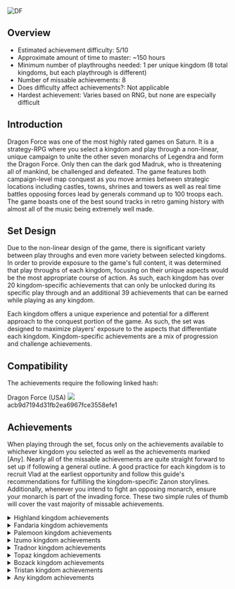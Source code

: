 ![DF](https://user-images.githubusercontent.com/106546659/188931772-1272f132-5cb5-4756-8d28-80dd6ab080e2.png)
## **Overview**

- Estimated achievement difficulty: 5/10 
- Approximate amount of time to master: ~150 hours
- Minimum number of playthroughs needed: 1 per unique kingdom (8 total kingdoms, but each playthrough is different)
- Number of missable achievements: 8
- Does difficulty affect achievements?: Not applicable
- Hardest achievement: Varies based on RNG, but none are especially difficult


## **Introduction**

Dragon Force was one of the most highly rated games on Saturn. It is a strategy-RPG where you select a kingdom and play through a non-linear, unique campaign to unite the other seven monarchs of Legendra and form the Dragon Force. Only then can the dark god Madruk, who is threatening all of mankind, be challenged and defeated. The game features both campaign-level map conquest as you move armies between strategic locations including castles, towns, shrines and towers as well as real time battles opposing forces lead by generals command up to 100 troops each. The game boasts one of the best sound tracks in retro gaming history with almost all of the music being extremely well made.


## **Set Design**

Due to the non-linear design of the game, there is significant variety between play throughs and even more variety between selected kingdoms. In order to provide exposure to the game's full content, it was determined that play throughs of each kingdom, focusing on their unique aspects would be the most appropriate course of action. As such, each kingdom has over 20 kingdom-specific achievements that can only be unlocked during its specific play through and an additional 39 achievements that can be earned while playing as any kingdom.

Each kingdom offers a unique experience and potential for a different approach to the conquest portion of the game. As such, the set was designed to maximize players' exposure to the aspects that differentiate each kingdom. Kingdom-specific achievements are a mix of progression and challenge achievements.


## **Compatibility**

The achievements require the following linked hash:

Dragon Force (USA) ![](https://retroachievements.org/Images/labels/redump.png)<br>
acb9d7194d31fb2ea6967fce3558efe1


## **Achievements**

When playing through the set, focus only on the achievements available to whichever kingdom you selected as well as the achievements marked [Any]. Nearly all of the missable achievements are quite straight forward to set up if following a general outline. A good practice for each kingdom is to recruit Vlad at the earliest opportunity and follow this guide's recommendations for fulfilling the kingdom-specific Zanon storylines. Additionally, whenever you intend to fight an opposing monarch, ensure your monarch is part of the invading force. These two simple rules of thumb will cover the vast majority of missable achievements.

<details>
<summary>Highland kingdom achievements</summary>

## **Missable Highland kingdom achievements**<br>
[Highland] A Knife in Borgon's Back [m]<br>
[Highland] An Old Friend [m]<br>
[Highland] Clash of the Swords [m]<br>
[Highland] Damsel in Distress [m]<br>
[Highland] Thanks for Nothing [m]<br>

***

![image](https://s3-eu-west-1.amazonaws.com/i.retroachievements.org/Badge/270426.png) **[Highland] Lord of Highland** (2 points)

_Have Wein reach level 5 and receive the title of Lord_

As Wein gains experience from battle victories, he will eventually reach this level.

***

![image](https://s3-eu-west-1.amazonaws.com/i.retroachievements.org/Badge/270423.png) **[Highland] High Lord of Highland** (5 points)

_Have Wein reach level 10 and receive the title of High Lord_

As Wein gains experience from battle victories, he will eventually reach this level.

***

![image](https://s3-eu-west-1.amazonaws.com/i.retroachievements.org/Badge/270425.png) **[Highland] Lead By Example** (3 points)

_Win a duel with Wein_

During battle, after all troops are killed the surviving generals will be given an option to duel each other. With Wein as your general, win a duel.

***

![image](https://s3-eu-west-1.amazonaws.com/i.retroachievements.org/Badge/270415.png) **[Highland] Aggressive Fencing** (5 points)

_Win a battle with Wein's Sword Rush skill_

Finish a battle by depleting an enemy general's health to zero using Wein's Sword Rush skill to deliver the killing blow.

***

![image](https://s3-eu-west-1.amazonaws.com/i.retroachievements.org/Badge/270427.png) **[Highland] Mistaken Identity** (2 points)

_Resolve the misunderstanding and recruit the rebel thief Hilga_

Hilga starts on the town just northwest of Highland castle. Deploy a force to defeat her in battle and capture her. If she retreats while her health is not low enough, she will not be captured and instead run. If this happens, reengage her and try again. After she is captured, she will automatically join your force at the next domestic session.

***

![image](https://s3-eu-west-1.amazonaws.com/i.retroachievements.org/Badge/272548.png) **[Highland] Purse Snatcher** (2 points)

_Subdue Hikkis and recruit him_

Hikkis start off in Galfiel castle which is immediately west of Highland castle. Defeat and capture him in battle and during a domestic session, grant him audience as a captive and he will join your force.

***

![image](https://s3-eu-west-1.amazonaws.com/i.retroachievements.org/Badge/270431.png) **[Highland] The Flash Knights** (5 points)

_Enlist the service of the Flash Knights, Ogredd and Lone_

The Flash Knights are guarding the outskirts of Travan castle. Defeat Ogredd and Lone in battle to capture them and they will join during the next domestic session. Note, in order to get the missable achievement [Highland] A Knife in Borgon's Back[m], redirect the army that defeated Ogredd and Lone during their victory animation (pause if needed) back to one of your castles. If you fail to do this, retreat from the fight against Borgon's forces before entering into battle with any of them. You will need to wait for the next domestic session for Ogredd and Lone to join for that missable achievement.

***

![image](https://s3-eu-west-1.amazonaws.com/i.retroachievements.org/Badge/270413.png) **[Highland] A Knife in Borgon's Back [m]** (10 points)

_Defeat Borgon and his two henchmen, Diablo and Faliel, in a single encounter with Ogredd and Lone in your party. Ogredd and Lone must each win at least one battle, lose none and Ogredd must be the one to kill Borgon on the battlefield_

After you have recruited Ogredd and Lone, deploy them and anyone else you wish, to attack Travan castle. During the battle Borgon, Diablo and Faliel must all be part of the enemy force and will be only unless you previously fought and killed some of them. I recommend using Lone to defeat the weakest enemy general and only use Ogredd to fight Borgon himself.  Utilize other generals such as Wein and Rudger to defeat any other enemy generals.  Borgon has low health and will not retreat, so Ogredd should not have a problem defeating him.

***

![image](https://s3-eu-west-1.amazonaws.com/i.retroachievements.org/Badge/270416.png) **[Highland] An Old Friend [m]** (5 points)

_Win the support of the Palemoon kingdom without fighting Teiris_

The easiest way to get this achievement is to have Wein engage any Palemoon general in battle. Instead of fighting, the Palemoon empire will join forces with Highland. Another method is waiting for the next domestic session after encountering at least one Palemoon general with any of your generals, but do not fight Teiris herself. At the next domestic session, Palemoon will join Highland. The only way to miss this achievement is to fully capture Teiris during the same week in which you initially encounter any Palemoon general. It is very unlikely you would do this without deliberately attempting it as it would be quite challenging and heavily luck dependent.

***

![image](https://s3-eu-west-1.amazonaws.com/i.retroachievements.org/Badge/270421.png) **[Highland] Gaining Momentum** (10 points)

_Annex three kingdoms as Highland and gain the support of their monarchs_

Required progression - Once three opposing monarchs have joined your force either voluntarily as likely with Palemoon or after capturing them and waiting until they join at the next domestic session, this achievement will unlock.

***

![image](https://s3-eu-west-1.amazonaws.com/i.retroachievements.org/Badge/270428.png) **[Highland] Mystery at the Shadow Tower** (5 points)

_Visit the Shadow Tower and receive news of Scythe and Gaul's disappearance_

Required progression - After a progress related domestic event where your advisor discusses the Shadow Tower, visit it with Wein. It is located north of the large lake which is northwest of Topaz castle. During the Shadow Tower event, you will meet Ramda and upon exiting the tower learn of Scythe and Gaul's disappearance automatically.

***

![image](https://s3-eu-west-1.amazonaws.com/i.retroachievements.org/Badge/270418.png) **[Highland] Clash of the Swords [m]** (10 points)

_Resist Goldark's ambush and defeat him_

When you are nearly finished gathering the other monarchs, with the exception of Goldark, he will disappear at some point and then subsequent reappear and immediately enter battle with Wein. This achievement requires Wein to defeat Goldark during that ambush and not retreat from the battle. In order to ensure you are fully prepared always keep Wein's troop count maxed as the timing of Goldark's ambush cannot be precisely predicted after he disappears.

***

![image](https://s3-eu-west-1.amazonaws.com/i.retroachievements.org/Badge/271066.png) **[Highland] Damsel in Distress [m]** (10 points)

_Rescue Teiris from Ryskim with Zanon's help_

To get this event, you must have recruited Vlad and defeated Ryskim with him after Ryskim's first appearance. Additionally, you must have encountered Zanon and gotten at least one domestic event discussing him - that will happen immediately after Wein's first encounter with Zanon (retreating is fine). Do not fully complete Zanon's storyline before getting this achievement as he will disappear and Ryskim will not reappear and kidnap Teiris. When Ryskim does kidnap Teiris, simply engage and defeat him.

***

![image](https://s3-eu-west-1.amazonaws.com/i.retroachievements.org/Badge/270433.png) **[Highland] To Seal the Dark Sword** (10 points)

_Witness Zanon kill himself to seal the dark sword Eclisis_

This event is the finale of Zanon's storyline in the Highland campaign. It will trigger after several iterations of field encounters with Zanon and domestic events. The Zanon storyline requires an engagement with Wein to begin and then will subsequently alternate between domestic events and additional encounters. Some other progression events are required to progress the Zanon storyline, so be patient as it unfolds. It can be accomplished as late in the game as collecting the sacred weapons from the shrines.

***

![image](https://s3-eu-west-1.amazonaws.com/i.retroachievements.org/Badge/270422.png) **[Highland] High Command** (25 points)

_Unite all members of the Dragon Force under Wein's command_

Required progression - This will trigger once Goldark joins the Dragon Force during the sacred weapon collecting timeframe of the campaign.

***

![image](https://s3-eu-west-1.amazonaws.com/i.retroachievements.org/Badge/271143.png) **[Highland] Sword of Swords** (5 points)

_Equip Wein with the legendary Star Dragon Sword_

Required progression - After Katmando has begun to move and Wein and Goldark recover the Stargem sword from the Northern Shrine, Ramda will attack Katmando. Following the battle Ramda will transform the Stargem sword into the Star Dragon Sword. If Wein is already equipped with the Stargem sword, the achievement will unlock at that point. If not, equip him with it during the next domestic session.

***

![image](https://s3-eu-west-1.amazonaws.com/i.retroachievements.org/Badge/271144.png) **[Highland] Broken Machine** (10 points)

_Destroy Katmando after receiving the Dragon Power from Miral and equipping the Star Dragon Sword_

Required progression - Wein will receive the Dragon Power from Miral after visiting the Northern Shrine with Goldark. Wein must have the Star Dragon Sword equipped in order to damage Katmando.

***

![image](https://s3-eu-west-1.amazonaws.com/i.retroachievements.org/Badge/270432.png) **[Highland] The Kindness of the Heavens** (25 points)

_Defeat Madruk in his final form with Wein and return peace to Legendra_

Required progression - Use soldier, monk, samurai or dragon troops against Madruk for best results. This achievement will unlock upon completion of the game as Highland.

***

![image](https://s3-eu-west-1.amazonaws.com/i.retroachievements.org/Badge/270430.png) **[Highland] Thanks For Nothing [m]** (1 point)

_Present an award to Rudger, Galam, Nina or Link without them having won a battle_

Simply award one of the aforementioned generals that has not yet won a battle during a domestic session. This is only missable if all of them have won a battle before having been presented an award.

***

![image](https://s3-eu-west-1.amazonaws.com/i.retroachievements.org/Badge/270424.png) **[Highland] Highland's Round Table** (10 points)

_Deploy an army consisting of Wein, Rudger, Galam, Nina and Link and engage another army. Each of them must win at least one battle and lose none_

The most difficult part of this achievement is finding an enemy force with at least five generals. Typically large groups of generals can be found guarding castles or conducting offensive attacks in the region between Fandaria, Topaz, Izumo and Tradnor. When you are ready for this achievement, deploy the required army with max troops around this area and look for either a deployed army or castle with at five or more generals. Ensure each of your generals wins at least once and does not retreat or get defeated in any battles during the engagement.

***

![image](https://s3-eu-west-1.amazonaws.com/i.retroachievements.org/Badge/270429.png) **[Highland] Strong Supporting Cast** (10 points)

_Win 20 battles between Rudger, Galam, Nina and Link_

When the total number of battle wins accumulated between the four aforementioned generals, this achievement will unlock.

***

![image](https://s3-eu-west-1.amazonaws.com/i.retroachievements.org/Badge/270414.png) **[Highland] A Man's Job** (10 points)

_With an army of only Wein, Teiris and Junon, engage and enemy force of at least two generals. Win the battles only using Wein_

Once Palemoon and Tristan have been annexed, deploy an army of only Wein, Teiris and Junon and fight an enemy force of two or more generals. Wein must single handedly win all battles.

***

![image](https://s3-eu-west-1.amazonaws.com/i.retroachievements.org/Badge/270420.png) **[Highland] Field Marshal** (5 points)

_Have Wein command 100 troops at once_

Present Wein enough awards to be able to command 100 troops at once and then recruit 100 troops with him.

***
</details>
<details>
<summary>Fandaria kingdom achievements</summary>

## **Missable Fandaria kingdom achievements**<br>
[Fandaria] Mysterious Stranger [m]<br>
[Fandaria] Shock And Awe [m]<br>
[Fandaria] The Dark Priest [m]<br>
[Fandaria] Wicked Witch [m]<br>
[Fandaria] Madruks's Wrath [m]<br>
[Fandaria] The Spooky Boys [m]<br>

***

![image](https://s3-eu-west-1.amazonaws.com/i.retroachievements.org/Badge/272155.png) **[Fandaria] High Lord of Fandaria** (5 points)

_Have Goldark reach level 10 and receive the title of High Lord_

As Goldark gains experience from battle victories, he will eventually reach this level.

***

![image](https://s3-eu-west-1.amazonaws.com/i.retroachievements.org/Badge/272150.png) **[Fandaria] Defeat by Two Swords** (3 points)

_Win a duel with Goldark_

During battle, after all troops are killed the surviving generals will be given an option to duel each other. With Goldark as your general, win a duel.

***

![image](https://s3-eu-west-1.amazonaws.com/i.retroachievements.org/Badge/272151.png) **[Fandaria] Direct Assault** (5 points)

_Win a battle with Goldark's Cross Rush skill_

Finish a battle by depleting an enemy general's health to zero using Goldark's Cross Rush skill to deliver the killing blow.

***

![image](https://s3-eu-west-1.amazonaws.com/i.retroachievements.org/Badge/272147.png) **[Fandaria] All In the Family** (5 points)

_Subdue and recruit Goldark's nephew, Talon_

Talon resides in Stoic castle, immediately southeast of Fandaria castle. Defeat Talon and his generals and he will join during the following domestic session.

***

![image](https://s3-eu-west-1.amazonaws.com/i.retroachievements.org/Badge/272158.png) **[Fandaria] Monster Party** (2 points)

_Be joined by Ryskim, Zado, Santana and Kyoem_

Required progression - Shortly into the campaign at a domestic session, these generals will automatically join.

***

![image](https://s3-eu-west-1.amazonaws.com/i.retroachievements.org/Badge/272154.png) **[Fandaria] Filling the Dungeon** (10 points)

_Capture three opposing monarchs_

Required progression - Defeat and capture three of the other monarchs.

***

![image](https://s3-eu-west-1.amazonaws.com/i.retroachievements.org/Badge/272159.png) **[Fandaria] Mysterious Stranger [m]** (5 points)

_Visit the Shadow Tower with Goldark and meet Ramda_

Visit the Shadow Tower early in Goldark's campaign with just him. As you progress, eventually Ramda will join you automatically and you will not be able to trigger this event by visiting the Shadow Tower after he joins you. It tends to occur sometime after five monarchs have been captured.

***

![image](https://s3-eu-west-1.amazonaws.com/i.retroachievements.org/Badge/272152.png) **[Fandaria] Eclisis Interned** (5 points)

_Capture Zanon and prevent Eclisis from consuming his soul_

Defeat Zanon and his generals at Lightan castle and instead of escaping as they do in all other campaigns, in the Fandaria campaign he will be taken prisoner.

***

![image](https://s3-eu-west-1.amazonaws.com/i.retroachievements.org/Badge/272148.png) **[Fandaria] Blinding Lights** (25 points)

_Unite all members of the Dragon Force under Goldark's command_

Required progression - this will trigger once all other monarchs have been subdued and the event plays where they all join Fandaria.

***

![image](https://s3-eu-west-1.amazonaws.com/i.retroachievements.org/Badge/272149.png) **[Fandaria] Brotherly Love** (5 points)

_Subdue Gyzzdark and comfort him in his last moment_

Required progression - this will trigger after Goldark and Wein retrieve the Stargem Sword from the Northern Shrine.

***

![image](https://s3-eu-west-1.amazonaws.com/i.retroachievements.org/Badge/272160.png) **[Fandaria] Only One?** (5 points)

_Equip Goldark with the legendary Star Dragon Sword_

Required progression - After Goldark and Wein recover the Stargem sword from the Northern Shrine and Katmando has begun to move, Ramda will attack Katmando. Following the battle Ramda will transform the Stargem sword into the Star Dragon Sword. If Goldark is already equipped with the Stargem sword, the achievement will unlock at that point. If not, equip him with it during the next domestic session.

***

![image](https://s3-eu-west-1.amazonaws.com/i.retroachievements.org/Badge/272156.png) **[Fandaria] Invalid Parameters** (10 points)

_Destroy Katmando after receiving the Dragon Power from Frest and equipping the Star Dragon Sword_

Required progression - Goldark will receive the Dragon Power from Frest after visiting the Northern Shrine with Wein. Goldark must have the Star Dragon Sword equipped in order to damage Katmando.

***

![image](https://s3-eu-west-1.amazonaws.com/i.retroachievements.org/Badge/272165.png) **[Fandaria] The Strength of Light** (25 points)

_Defeat Madruk in his final form with Goldark and return peace to Legendra_

Required progression - Use soldier, monk, samurai or dragon troops against Madruk for best results. This achievement will unlock upon completion of the game as Fandaria.

***

![image](https://s3-eu-west-1.amazonaws.com/i.retroachievements.org/Badge/272161.png) **[Fandaria] Shock And Awe [m]** (10 points)

_At the end of the first week, have seized and occupy Bloodly, Ginan and Stoic castles without abandoning Fandaria castle_

This must be accomplished during the first week of the campaign and will trigger at the very end of the week. You must be in control of Bloody, Ginan, Stoic and Fandaria castles as the week ends. You must keep at least one general in Fandaria castle at all times. The achievement will lock if Fandaria castle is abandoned even temporarily.

***

![image](https://s3-eu-west-1.amazonaws.com/i.retroachievements.org/Badge/272153.png) **[Fandaria] Family Strength** (10 points)

_Win 6 battles combined between Goldark and Talon in one week. Both must win at least one time that week_

During any week of the campaign, Goldark and Talon must win a combined 6 battles and they must each win at least one that week.

***

![image](https://s3-eu-west-1.amazonaws.com/i.retroachievements.org/Badge/272167.png) **[Fandaria] Young Lion of Fandaria** (10 points)

_Win 15 battles with Kharhaz_

Simply acrue 15 battle wins with Kharhaz throughout the campaign.

***

![image](https://s3-eu-west-1.amazonaws.com/i.retroachievements.org/Badge/272162.png) **[Fandaria] Sister of the Light** (5 points)

_Kill more than 30 enemy troops with Lyria's Holy Blast skill_

The Holy Blast skill always targets the center of the battlefield regardless where the troops are located. It will be necessary to corral a large number of enemy troops in the middle of the field, so depending on the size of the competing armies, you may need to advance to a certain position and then standby to block the advancing opponent's troops before using Holy Blast.

***

![image](https://s3-eu-west-1.amazonaws.com/i.retroachievements.org/Badge/272163.png) **[Fandaria] The Dark Priest [m]** (10 points)

_Have Gaul reach level 10 and learn the Meteor Storm skill_

Gaul and Scythe will leave the Fandarian army when most of the monarchs have been captured. Prioritize using Gaul early in the campaign to ensure there are enough battle opportunities to get him to level 10.

***

![image](https://s3-eu-west-1.amazonaws.com/i.retroachievements.org/Badge/272166.png) **[Fandaria] Wicked Witch [m]** (10 points)

_Have Scythe reach level 10 and learn the Dark Vortex skill_

Gaul and Scythe will leave the Fandarian army when most of the monarchs have been captured. Prioritize using Scythe early in the campaign to ensure there are enough battle opportunities to get her to level 10.

***

![image](https://s3-eu-west-1.amazonaws.com/i.retroachievements.org/Badge/272157.png) **[Fandaria] Madruk's Wrath [m]** (5 points)

_With an army of only Gaul and Scythe, engage and defeat an enemy force of at least four generals. Both must win at least one battle and not lose any_

Gaul and Scythe will leave the Fandarian army when most of the monarchs have been captured. Utilizing an army of 50 or so mages, Gaul and Scythe should not have any issues defeating two enemy generals each during a single encounter as long as the enemies don't have more than about 30 troops. Enemy forces of four or more generals are fairly common either walking around or guarding castles in the region between Fandaria, Topaz, Izumo and Tradnor.

***

![image](https://s3-eu-west-1.amazonaws.com/i.retroachievements.org/Badge/272164.png) **[Fandaria] The Spooky Boys [m]** (10 points)

_Win three battles with each of Ryskim, Zado, Santana and Kyoem with no losses_

Simply win three battles each with the aforementioned generals without losing anyy.

***
</details>
<details>
<summary>Palemoon kingdom achievements</summary>

## **Missable Highland kingdom achievements**<br>
[Palemoon] I Know Your Secret [m]<br>
[Palemoon] Backed Into a Corner [m]<br>
[Palemoon] Love Connection [m]<br>
[Palemoon] The Power of Love [m]<br>

***

![image](https://s3-eu-west-1.amazonaws.com/i.retroachievements.org/Badge/270682.png) **[Palemoon] Lord of Palemoon?** (2 points)

_Have Teiris reach level 5 and receive the title of Lord_

As Teiris gains experience from battle victories, she will eventually reach this level.

***

![image](https://s3-eu-west-1.amazonaws.com/i.retroachievements.org/Badge/270679.png) **[Palemoon] High Lord of Palemoon?** (5 points)

_Have Teiris reach level 10 and receive the title of High Lord_

As Teiris gains experience from battle victories, she will eventually reach this level.

***

![image](https://s3-eu-west-1.amazonaws.com/i.retroachievements.org/Badge/270686.png) **[Palemoon] Punching Above Your Weight** (3 points)

_Win a duel with Teiris_

During battle, after all troops are killed the surviving generals will be given an option to duel each other. With Teiris as your general, win a duel.

***

![image](https://s3-eu-west-1.amazonaws.com/i.retroachievements.org/Badge/270676.png) **[Palemoon] Get 'Em Sparky!** (5 points)

_Win a battle with Teiris's Summon Wyvern skill_

Finish a battle by depleting an enemy general's health to zero using Teiris's Summon Wyvern skill to deliver the killing blow.

***

![image](https://s3-eu-west-1.amazonaws.com/i.retroachievements.org/Badge/270685.png) **[Palemoon] Once Rivals, Now Allies** (3 points)

_Set aside the rivalry with Laine and recruit her company_

Laine's forces reside in Claystal castle and immediately block travel from Palemoon castle. Defeat Laine and her generals and she will join you during the next domestic session.

***

![image](https://s3-eu-west-1.amazonaws.com/i.retroachievements.org/Badge/270696.png) **[Palemoon] What's the History Here?** (2 points)

_Meet Wein and assume command of Highland kingdom_

Required progression - Any time either Teiris meets a Highland general or Wein meets a Palemoon general this event will trigger.  It cannot be avoided.

***

![image](https://s3-eu-west-1.amazonaws.com/i.retroachievements.org/Badge/270680.png) **[Palemoon] I Know Your Secret [m]** (5 points)

_Peacefully assume command of the Tristan empire by revealing to Junon that Teiris knows her secret_

If Teiris meets Junon in an engagement, the Tristan kingdom will all join Palemoon. This achievement can be missed if Tristan is fully captured without Teiris engaging Junon.

***

![image](https://s3-eu-west-1.amazonaws.com/i.retroachievements.org/Badge/270677.png) **[Palemoon] Growing Influence** (10 points)

_Annex three kingdoms as Palemoon and gain the support of their monarchs_

Required progression - during your progress through the campaign this achievement will unlock once you've recruited three other monarchs regardless of how you recruit them.

***

![image](https://s3-eu-west-1.amazonaws.com/i.retroachievements.org/Badge/270687.png) **[Palemoon] Ramda's Warning** (5 points)

_Visit the Shadow Tower and receive news of Scythe and Gaul's disappearance_

Required progression - at some point during your campaign a domestic event will play where you will learn about the Shadow Tower. After this event, bring Teiris to the Shadow Tower located north of the lake to the northwest of Topaz castle.

***

![image](https://s3-eu-west-1.amazonaws.com/i.retroachievements.org/Badge/270674.png) **[Palemoon] Back Into a Corner [m]** (5 points)

_Be patient and await Reinhart's approach_

Do not engage in a battle directly with Reinhart. When he has lost all of his other castles he will join a future domestic event (not necessarily the immediate next one). If Reinhart is engaged in battle this event may not play. If Reinhart is captured this event will certainly not play.

***

![image](https://s3-eu-west-1.amazonaws.com/i.retroachievements.org/Badge/270683.png) **[Palemoon] Love Connection [m]** (5 points)

_Peacefully assume command of the Bozack kingdom by charming Gongos_

Have Teiris meet Gongos on the campaign map and he will immediately join along with the rest of Bozack kingdom. This achievement will be missed if Gongos is captured by other Palemoon forces without having met Teiris.

***

![image](https://s3-eu-west-1.amazonaws.com/i.retroachievements.org/Badge/270693.png) **[Palemoon] The Dark Sword Eclisis** (10 points)

_Witness Zanon kill himself to seal the dark sword Eclisis_

This event is the finale of Zanon's storyline in the Highland scenario. It will trigger after several iterations of field encounters with Zanon and domestic events. The Zanon storyline requires an engagement with Wein to begin and then will subsequently alternate between domestic events and additional encounters. Some other progression events are required to progress the Zanon storyline, so be patient as it unfolds. It can be accomplished as late in the game as collecting the sacred weapons from the shrines.

***

![image](https://s3-eu-west-1.amazonaws.com/i.retroachievements.org/Badge/270695.png) **[Palemoon] Wein Returns** (10 points)

_Have Wein return after confronting Scythe and Gaul in their second forms_

Required progression - After the Shadow Tower events when Scythe and Gaul disappear and then return to ambush in new forms and the majority of other monarchs have been recruited, Wein will return and join Palemoon.

***

![image](https://s3-eu-west-1.amazonaws.com/i.retroachievements.org/Badge/270694.png) **[Palemoon] The Power of Love [m]** (10 points)

_Defeat Goldark with Gongos during Fandaria's assault against Teiris_

Near the end of the monarch gathering phase of the campaign, Fandaria kingdom will abandon all castles and send all of their forces to Teiris's position. When Goldark meets Teiris, with Gongos in the party he will first battle Goldark.  Win the battle with Gongos to get this achievement.  His beastmen will be very effective against Goldark's cavalry.

***

![image](https://s3-eu-west-1.amazonaws.com/i.retroachievements.org/Badge/270691.png) **[Palemoon] The Blue Queen** (25 points)

_Unite all members of the Dragon Force under Teiris's command_

Required progression - During the legendary weapon collecting phase of the campaign all other monarchs will join Palemoon and this achievement will unlock.

***

![image](https://s3-eu-west-1.amazonaws.com/i.retroachievements.org/Badge/271146.png) **[Palemoon] Heavenly Staff** (5 points)

_Equip Teiris with the legendary Star Dragon Cane_

Required progression - After Teiris, Gongos and Reinhart recover the Moon Cane from the Southern Shrine, Ramda will attack Katmando. Following the battle Ramda will transform the Moon Cane into the Star Dragon Cane. If Teiris is already equipped with the Moon Cane, the achievement will unlock at that point. If not, equip her with it during the next domestic session.

***

![image](https://s3-eu-west-1.amazonaws.com/i.retroachievements.org/Badge/271147.png) **[Palemoon] Short Circuit** (10 points)

_Destroy Katmando after receiving the Dragon Power from Farla and equipping the Star Dragon Cane_

Required progression - Teiris will receive the Dragon Power from Farla after visiting the Southern Shrine with Gongos and Reinhart. Teiris must have the Star Dragon Cane equipped in order to damage Katmando.

***

![image](https://s3-eu-west-1.amazonaws.com/i.retroachievements.org/Badge/270692.png) **[Palemoon] The Command of Water** (25 points)

_Defeat Madruk in his final form with Teiris and return peace to Legendra_

Required progression - Use soldier, monk, samurai or dragon troops against Madruk for best results. This achievement will unlock upon completion of the game as Highland.

***

![image](https://s3-eu-west-1.amazonaws.com/i.retroachievements.org/Badge/270684.png) **[Palemoon] New Friends** (5 points)

_With an army of only Teiris and Laine, engage and defeat an enemy force of at aleast two generals. Teiris and Laine must each fight at least once and not lose any battles_

Self explanatory.

***

![image](https://s3-eu-west-1.amazonaws.com/i.retroachievements.org/Badge/270673.png) **[Palemoon/Tristan] Girl Power** (10 points)

_With an army of only Teiris and Junon, engage and defeat an enemy force of at least four generals. Teiris and Junon must each fight at least twice and not lose any battles_

Self explanatory. Having Teiris's Dark Vortex skill and Junon's Sonic Blast for the first battles to ensure high troop survival will make each of their second battles significantly easier. This achievement can be earned in the Tristan campaign as well.

***

![image](https://s3-eu-west-1.amazonaws.com/i.retroachievements.org/Badge/270675.png) **[Palemoon] First Rate Guard** (10 points)

_Win at least five battles with each of Palemoon's four primary generals, Gulen, Manoa, Duran and Reiner_

Use these generals fairly early in the campaign to ensure they get enough battles to acrue enough victories. Once one has five, it is not recommended to use them unless needed to ensure other generals have enough battle opportunities remaining.

***

![image](https://s3-eu-west-1.amazonaws.com/i.retroachievements.org/Badge/270688.png) **[Palemoon] Second Rate Guard** (10 points)

_Win at least five battles with each of Laine, Varshyl, Nyvkall and Piper_

Use these generals fairly early in the campaign to ensure they get enough battles to acrue enough victories. Once one has five, it is not recommended to use them unless needed to ensure other generals have enough battle opportunities remaining.

***

![image](https://s3-eu-west-1.amazonaws.com/i.retroachievements.org/Badge/270689.png) **[Palemoon] She Wears the Pants** (5 points)

_With an army of only Laine and Varshyl, defeat at least two generals using only Laine in a single engagement_

Having a sizable troop advantage for Laine will make this achievement significantly easier.

***

![image](https://s3-eu-west-1.amazonaws.com/i.retroachievements.org/Badge/270672.png) **[Palemoon/Tristan] A Woman's Job** (5 points)

_With an army of only Wein, Teiris and Junon, engage an enemy force of at least two generals. Teiris and Junon must each win at least one battle without losing any. Wein must not fight at all_

Having a sizable troop advantage for Laine will make this achievement significantly easier.

***

![image](https://s3-eu-west-1.amazonaws.com/i.retroachievements.org/Badge/270681.png) **[Palemoon] Into the Abyss** (5 points)

_Suck 100 enemy troops into the void using Teiris's Dark Vortex skill_

Fight a battle against an enemy general with 100 troops and use the Dark Vortex skill as soon as possible. If Teiris is commanding archers or mages, they will almost assuredly kill some troops before you are able to use Dark Vortex which will invalidate the achievement, so ensure to use melee troops.

***
</details>
<details>
<summary>Izumo kingdom achievements</summary>

## **Missable Izumo kingdom achievements**<br>
[Izumo] A Dish Best Served Cold [m]<br>
[Izumo] Honor Among Warriors [m]<br>
[Izumo] Goldark's Folly [m]<br>
[Izumo] Daring Rescue [m]<br>
[Izumo] Warrior's Heiko [m]<br>

***

![image](https://s3-eu-west-1.amazonaws.com/i.retroachievements.org/Badge/271156.png) **[Izumo] Lord of Izumo** (2 points)

_Have Mikhal reach level 5 and receive the title of Lord_

As Mikhal gains experience from battle victories, he will eventually reach this level.

***

![image](https://s3-eu-west-1.amazonaws.com/i.retroachievements.org/Badge/271154.png) **[Izumo] High Lord of Izumo** (5 points)

_Have Mikhal reach level 10 and receive the title of High Lord_

As Mikhal gains experience from battle victories, he will eventually reach this level.

***

![image](https://s3-eu-west-1.amazonaws.com/i.retroachievements.org/Badge/271167.png) **[Izumo] Traditional Tsujigiri** (3 points)

_Win a duel with Mikhal_

During battle, after all troops are killed the surviving generals will be given an option to duel each other. With Mikhal as your general, win a duel.

***

![image](https://s3-eu-west-1.amazonaws.com/i.retroachievements.org/Badge/271164.png) **[Izumo] The Strength of a Typhoon** (5 points)

_Win a battle with Mikhal's Gale Blast skill_

Finish a battle by depleting an enemy general's health to zero using Mikhal's Gale Blast skill to deliver the killing blow.

***

![image](https://s3-eu-west-1.amazonaws.com/i.retroachievements.org/Badge/271148.png) **[Izumo] A Dish Best Served Cold [m]** (10 points)

_With an army of only Mikhal and Hayate, storm Royal castle and engage Kyoem's forces. Mikhal and Hayate must each win at least one battle, lose none and Hayate must be the one to defeat Kyoem_

Royal castle is just north of Izumo castle. Do not attack the castle until after you recruit Hayate and ensure both he and Mikhal have at least 40 troops each to have a good chance to defeat Kyoem and his generals. This achievement is missable if any of Kyoem's generals are captured or displaced before te successful attack by Mikhal and Hayate.

***

![image](https://s3-eu-west-1.amazonaws.com/i.retroachievements.org/Badge/271155.png) **[Izumo] Honor Among Warriors [m]** (5 points)

_Meet Wein and assume command of Highland kingdom_

Ensure Mikhal himself meets Wein in the campaign and Highland will automatically join Izumo. If Wein is engaged and captured by other generals, this achievement will be missed.

***

![image](https://s3-eu-west-1.amazonaws.com/i.retroachievements.org/Badge/271149.png) **[Izumo] Chutohanpa** (10 points)

_Annex three kingdoms as Izumo and gain the support of their monarchs_

Required progression - This achievement will unlock naturally as you progress through the Izumo campaign, specifically once you have recruited three other monarchs.

***

![image](https://s3-eu-west-1.amazonaws.com/i.retroachievements.org/Badge/271157.png) **[Izumo] Madruk Looms** (5 points)

_Visit the Shadow Tower and receive news of Scythe and Gaul's disappearance_

Required progression - After a progress related domestic event where your advisor discusses the Shadow Tower, visit it with Mikhal. It is located north of the large lake which is northwest of Topaz castle. During the Shadow Tower event, you will meet Ramda and upon exiting the tower learn of Scythe and Gaul's disappearance automatically.

***

![image](https://s3-eu-west-1.amazonaws.com/i.retroachievements.org/Badge/271153.png) **[Izumo] Goldark's Folly [m]** (10 points)

_Resist Goldark's ambush and defeat him_

When you are nearly finished gathering the other monarchs, with the exception of Goldark, he will disappear at some point and then subsequent reappear and immediately enter battle with Mikhal. This achievement requires Mikhal to defeat Goldark during that ambush and not retreat from the battle. In order to ensure you are fully prepared always keep Mikhal's troop count maxed as the timing of Goldark's ambush cannot be precisely predicted after he disappears.

***

![image](https://s3-eu-west-1.amazonaws.com/i.retroachievements.org/Badge/271150.png) **[Izumo] Daring Rescue [m]** (10 points)

_Rescue Shione from Ryskim with Zanon's help_

To get this event, you must have recruited Vlad and defeated Ryskim with him after Ryskim's first appearance. Additionally, you must have encountered Zanon and gotten at least one domestic event discussing him - that will happen immediately after Mikhal's first encounter with Zanon (retreating is fine). Do not fully complete Zanon's storyline before getting this achievement as he will disappear and Ryskim will not reappear and kidnap Shione. When Ryskim does kidnap Shione, simply engage and defeat him.

***

![image](https://s3-eu-west-1.amazonaws.com/i.retroachievements.org/Badge/271165.png) **[Izumo] To Silence Eclisis** (10 points)

_Witness Zanon kill himself to silence the dark sword Eclisis_

This event is the finale of Zanon's storyline in the Izumo campaign. It will trigger after several iterations of field encounters with Zanon and domestic events. The Zanon storyline requires an engagement with Izumo to begin and then will subsequently alternate between domestic events and additional encounters. Some other progression events are required to progress the Zanon storyline, so be patient as it unfolds. It can be accomplished as late in the game as collecting the sacred weapons from the shrines.

***

![image](https://s3-eu-west-1.amazonaws.com/i.retroachievements.org/Badge/271162.png) **[Izumo] The Shogun** (25 points)

_Unite all members of the Dragon Force under Mikhal's command_

Required progression - This will trigger once Goldark joins the Dragon Force during the sacred weapon collecting timeframe of the campaign.

***

![image](https://s3-eu-west-1.amazonaws.com/i.retroachievements.org/Badge/271158.png) **[Izumo] Not a Masamune, But It Will Do** (5 points)

_Equip Mikhal with the legendary Star Dragon Sword_

Required progression - After Wein and Goldark recover the Stargem sword from the Northern Shrine, Ramda will attack Katmando. Following the battle Ramda will transform the Stargem sword into the Star Dragon Sword. If Mikhal is already equipped with the Stargem sword, the achievement will unlock at that point. If not, equip him with it during the next domestic session.

***

![image](https://s3-eu-west-1.amazonaws.com/i.retroachievements.org/Badge/271151.png) **[Izumo] Does Not Computer** (10 points)

_Destroy Katmando after receiving the Dragon Power from Homura and equipping the Star Dragon Sword_

Required progression - Mikhal will receive the Dragon Power from Homura after visiting the Eastern Shrine with Leon and Junon. Mikhal must have the Star Dragon Sword equipped in order to damage Katmando.

***

![image](https://s3-eu-west-1.amazonaws.com/i.retroachievements.org/Badge/271152.png) **[Izumo] Free Like the Wind** (25 points)

_Defeat Madruk in his final form with Mikhal and return peace to Legendra_

Required progression - Use soldier, monk, samurai or dragon troops against Madruk for best results. This achievement will unlock upon completion of the game as Highland.

***

![image](https://s3-eu-west-1.amazonaws.com/i.retroachievements.org/Badge/271160.png) **[Izumo] Samurai Spirit** (10 points)

_With an army of only Mikhal and his troops, defeat an opposing force consisting of at least three generals_

A significant troop advantage and use of the Sonic Blast skill are immensely helpful for this achievement. Try to target a force of three generals with low troops counts.

***

![image](https://s3-eu-west-1.amazonaws.com/i.retroachievements.org/Badge/271161.png) **[Izumo] Strike Quickly** (2 points)

_Win a battle with Mikhal using the Breach tactic_

The Breach tactic is used to cross the battlefield as quickly as possible. It is most effective against a ranged opponent, but simply having a superior number of troops is sufficient for this achievement most cases.

***

![image](https://s3-eu-west-1.amazonaws.com/i.retroachievements.org/Badge/271163.png) **[Izumo] The Shogun and the Field Marshal** (10 points)

_With an army of only Mikhal having 100 samurai troops and Wein having 100 soldiers, defeat an enemy force of at least four generals.  Mikhal and Wein must each win at least two battles and not lose any_

Target an enemy force with an inferior troop count.  Look for enemy forces of four generals in the area between Fandaria, Topaz, Izumo and Tradnor. It is recommended to first annex Bozack and then Highland during the campaign to quickly recruit Wein with enough time to prepare for this achievement while enemy forces still possess large numbers of generals.

***

![image](https://s3-eu-west-1.amazonaws.com/i.retroachievements.org/Badge/271168.png) **[Izumo] Warriors' Heiko [m]** (10 points)

_Win three battles with each of Izumo's four main generals, Zagat, Jackal, Shione and Mistal, but do not let any have more than one win more than any other at any time_

The goal of this achievement is to get all four generals to three wins, but never letting one get too far ahead of the others.  The way to do this is to ensure all generals get one win before any of them get a second win.  Then ensure they all get to two without anyone getting to three first. Lastly, get to three wins with each of them. Losses are not a factor in this achievement so retreat from battle if necessary to prevent an unwanted win. This achievement will be missed if any of the four main generals has more than a 1 win lead at any time prior to unlocking.

***

![image](https://s3-eu-west-1.amazonaws.com/i.retroachievements.org/Badge/271166.png) **[Izumo] To Slay a Dragon** (5 points)

_Defeat a dragon general with Zagat, Jackal or Mistal_

The Tradnor general, Gigg will most likely be the easiest dragon general to encounter, especially early on. Just prior to the final phase of the campaign, however, many dragon generals will roam the map giving you easy access to engage any of them at your convenience.

***

![image](https://s3-eu-west-1.amazonaws.com/i.retroachievements.org/Badge/271169.png) **[Izumo] What Kind of Samurai Are You?** (5 points)

_Have Zagat, Jackal or Mistal command dragon troops in battle_

Use a Dragon Crest item on any of these generals to enable them to command dragon troops, then switch to dragon troops and begin a battle. Dragon Crests can be found by searching in Crystal castle during the domestic phase.

***


![image](https://s3-eu-west-1.amazonaws.com/i.retroachievements.org/Badge/271170.png) **[Izumo] Yon Shinobi** (5 points)

_Using an army of four ninja generals, win an engagement against a force of at least four enemy generals. Each ninja must win at least once and nose lose any battles_

Any general that can use the Assassin Star skill or looks like a ninja such as Hayate, Shirox, Shione or any of the generic ninja generals will work for this achievement. A good place to find an enemy force of at least 4 generals is in the area between Fandaria, Topaz, Izumo and Tradnor kingdoms.

***

![image](https://s3-eu-west-1.amazonaws.com/i.retroachievements.org/Badge/271159.png) **[Izumo] Rising Daimyo** (5 points)

_Have Zagat, Jackl or Mistal command 100 samurai troops at once before Mikhal is able to command 100 samurai_

Use awards to raise any of the three aformentioned generals max samurai troops to 100 and actually recruit 100 before you award Mikhal enough times such that he is able to command 100. The achievement will lock as soon as Mikhal is able to command 100 samurai after presenting the award, so stay at 90 or less until this achievement is unlocked.

***
</details>
<details>
<summary>Tradnor kingdom achievements</summary>

## **Missable Tradnor kingdom achievements**<br>
[Tradnor] Unleashed For the Long Haul [m]<br>
[Tradnor] This Bodes Well [m]<br>
[Tradnor] Living Up to Expectations [m]<br>
[Tradnor] Thinking Alike [m]<br>
[Tradnor] Lumpy Headed [m]<br>
[Tradnor] The Samurai And the Knight [m]<br>
[Tradnor] Free Ride [m]<br>

***

![image](https://s3-eu-west-1.amazonaws.com/i.retroachievements.org/Badge/271769.png) **[Tradnor] Lord of Tradnor** (2 points)

_Have Reinhart reach level 5 and receive the title of Lord_

As Reinhart gains experience from battle victories, he will eventually reach this level.

***

![image](https://s3-eu-west-1.amazonaws.com/i.retroachievements.org/Badge/271770.png) **[Tradnor] High Lord of Tradnor** (5 points)

_Have Reinhart reach level 10 and receive the title of High Lord_

As Reinhart gains experience from battle victories, he will eventually reach this level.

***

![image](https://s3-eu-west-1.amazonaws.com/i.retroachievements.org/Badge/271784.png) **[Tradnor] The Kid Hits Back** (3 points)

_Win a duel with Reinhart_

During battle, after all troops are killed the surviving generals will be given an option to duel each other. With Reinhart as your general, win a duel.

***

![image](https://s3-eu-west-1.amazonaws.com/i.retroachievements.org/Badge/271785.png) **[Tradnor] Fire In the Sky** (5 points)

_Win a battle with Reinhart's Meteor Storm skill_

Finish a battle by depleting an enemy general's health to zero using Reinhart's Meteor Storm skill to deliver the killing blow.

***

![image](https://s3-eu-west-1.amazonaws.com/i.retroachievements.org/Badge/271771.png) **[Tradnor] Unleashed For the Long Haul [m]** (10 points)

_Destroy the dark sword Eclisis with Reinhart and recruit Zanon before the end of Month 2, Week 1_

This achievement will be missed if you do not reach Zanon in the first week with Reinhart. Immediately bring Reinhart to Lightan castle to meet Zanon. It is recommended to retreat from this initial engagement and have Reinhart wait until the end of the week at the town nearby. There will be a domestic event related to Zanon which will enable the next Reinhart/Zanon encounter event. Each map event should trigger a domestic event in the next week or two and on the third map event Zanon will join Tradnor as a playable general. If you do not get Zanon to join by the end of Month 2, Week 1 this achievement will be missed.

***

![image](https://s3-eu-west-1.amazonaws.com/i.retroachievements.org/Badge/271772.png) **[Tradnor] The Naked Truth** (5 points)

_Witness Uryll bear her soul and more to Reinhart_

Required progression - This domestic event will occur a few weeks into the campaign.

***

![image](https://s3-eu-west-1.amazonaws.com/i.retroachievements.org/Badge/271775.png) **[Tradnor] She's Our Succubus!** (10 points)

_Rescue Uryll and defeat Santana and his forces with Reinhart and Ardor as part of the rescue party_

Ardor is the only general required to engage Santana's forces after the progression required event plays where Santana kidnaps Uryll. Make sure to bring Reinhart and any other generals you desire and defeat Santana's forces. Uryll will actually still be rescued if you simply retreat from the battle with Santana, but the achievement requires the battle to be won.

***

![image](https://s3-eu-west-1.amazonaws.com/i.retroachievements.org/Badge/271776.png) **[Tradnor] This Bodes Well [m]** (5 points)

_Witness Palemoon ally with Highland_

As the Tradnor campaign plays out the monarchs will join Highland as the weeks progress. Do not capture Teiris and in time Palemoon will become part of the Highland kingdom and this achievement will unlock.

***

![image](https://s3-eu-west-1.amazonaws.com/i.retroachievements.org/Badge/271777.png) **[Tradnor] Living Up to Expectations [m]** (5 points)

_Witness Highland kingdom absorb Tristan_

As the Tradnor campaign plays out the monarchs will join Highland as the weeks progress. Do not capture Junon and in time Tristan will become part of the Highland kingdom and this achievement will unlock.

***

![image](https://s3-eu-west-1.amazonaws.com/i.retroachievements.org/Badge/271778.png) **[Tradnor] Thinking Alike [m]** (5 points)

_Witness Highland kingdom annex Topaz_

As the Tradnor campaign plays out the monarchs will join Highland as the weeks progress. Do not capture Leon and in time Topaz will become part of the Highland kingdom and this achievement will unlock.

***

![image](https://s3-eu-west-1.amazonaws.com/i.retroachievements.org/Badge/271779.png) **[Tradnor] Lumpy Headed [m]** (5 points)

_Witness Highland kingdom annex Bozack_

As the Tradnor campaign plays out the monarchs will join Highland as the weeks progress. Do not capture Gongos and in time Bozack will become part of the Highland kingdom and this achievement will unlock.

***

![image](https://s3-eu-west-1.amazonaws.com/i.retroachievements.org/Badge/271781.png) **[Tradnor] The Samurai And the Knight [m]** (5 points)

_Witness Izumo ally with Highland_

As the Tradnor campaign plays out the monarchs will join Highland as the weeks progress. Do not capture Mikhal and in time Izumo will become part of the Highland kingdom and this achievement will unlock.

***

![image](https://s3-eu-west-1.amazonaws.com/i.retroachievements.org/Badge/271782.png) **[Tradnor] Free Ride [m]** (10 points)

_Receive command of all kingdoms except Fandaria from Wein without having actually conquered any_

As the Tradnor campaign plays out the monarchs will join Highland as the weeks progress. Once all kingdoms except Fandaria have joined Highland, soon a domestic event will play in which Wein gives all kingdoms over to Reinhart and this achievement will unlock.

***

![image](https://s3-eu-west-1.amazonaws.com/i.retroachievements.org/Badge/271780.png) **[Tradnor] Disappearing Act** (5 points)

_Visit the Shadow Tower and receive news of Scythe and Gaul's disappearance_

Required progression - After a progress related domestic event where your advisor discusses the Shadow Tower, visit it with Reinhart. It is located north of the large lake which is northwest of Topaz castle. During the Shadow Tower event, you will meet Ramda and upon exiting the tower learn of Scythe and Gaul's disappearance automatically.

***

![image](https://s3-eu-west-1.amazonaws.com/i.retroachievements.org/Badge/271783.png) **[Tradnor] Boy King** (25 points)

_Unite the Dragon Force under Reinhart's command_

Required progression - After Reinhart has recruited all monarchs besides Goldark, the Fandaria joining sequence will begin and ultimately conclude with Goldark joining Tradnor at which time this achievement will unlock.

***

![image](https://s3-eu-west-1.amazonaws.com/i.retroachievements.org/Badge/271786.png) **[Tradnor] Staff of Dragons** (5 points)

_Equip Reinhart with the legendary Star Dragon Cane_

Required progression - After Reinhart, Gongos and Teiris recover the Moon Cane from the Southern Shrine, Ramda will attack Katmando. Following the battle Ramda will transform the Moon Cane into the Star Dragon Cane. If Reinhart is already equipped with the Moon Cane, the achievement will unlock at that point. If not, equip her with it during the next domestic session.

***

![image](https://s3-eu-west-1.amazonaws.com/i.retroachievements.org/Badge/271787.png) **[Tradnor] Decompiled** (10 points)

_Destroy Katmando after receiving the Dragon Power from Stras and equipping the Star Dragon Cane_

Required progression - Reinhart will receive the Dragon Power from Stras after visiting the Southern Shrine with Gongos and Teiris. Reinhart must have the Star Dragon Cane equipped in order to damage Katmando.

***

![image](https://s3-eu-west-1.amazonaws.com/i.retroachievements.org/Badge/271788.png) **[Tradnor] The Ferocity of Fire** (25 points)

_Defeat Madruk in his final form with Reinhart and return peace to Legendra_

Required progression - Use soldier, monk, samurai or dragon troops against Madruk for best results. This achievement will unlock upon completion of the game as Tradnor.

***

![image](https://s3-eu-west-1.amazonaws.com/i.retroachievements.org/Badge/271790.png) **[Tradnor] I Can Do This Forever** (5 points)

_Have Uryll resurrect 100 troops during a single battle_

The easiest way to unlock this achievement is have Uryll able to command 100 of any type of troop, but enter a battle with none recruited. Troops don't need to die first in the battle, only be brought into it via the Resurrect skill. She also needs to have 8 MP as her Resurrect skill will need to be used four times as it will bring 25 additional troops each time it is used. Once a troop is resurrected it's fine for it to die. If you have less than 100 total troops or begin the battle with some troops, make sure you are missing at least 25 before you use Resurrect in order to maximize the number of resurrected troops with each cast.

***

![image](https://s3-eu-west-1.amazonaws.com/i.retroachievements.org/Badge/271791.png) **[Tradnor] Unrequited Love** (10 points)

_With an army of only Reinhart and Uryll, engage and defeat an enemy force of at least four generals. Reinhart must fight only once and win and Uryll must win all other battles_

Due to her strong Resurrect skill and her access to the Ensnare skill, as long as she has a decent amount of MP, Uryll is arguably the strongest general in the game. Make sure that she and Reinhart have high troop counts and then find an encounter with at least four enemy generals. The best place for this tends to be in the area between Fandaria, Topaz, Izumo and Tradnor. Make sure Reinhart only wins one of the battles and Uryll wins all others.

***

![image](https://s3-eu-west-1.amazonaws.com/i.retroachievements.org/Badge/271792.png) **[Tradnor] Veterans of Tradnor** (10 points)

_Get Presto, Sophie, Tsugal and Bardal each to at least level 5_

Self explanatory. Just win enough battles with each to reach level 5. In order to ensure there are enough battles for everyone, once one of the generals reaches level 5, it is recommend to put them in a castle away from the front lines.

***

![image](https://s3-eu-west-1.amazonaws.com/i.retroachievements.org/Badge/271789.png) **[Tradnor] In Over Their Head** (3 points)

_Win a duel with Zanon_

During battle, after all troops are killed the surviving generals will be given an option to duel each other. With Zanon as your general, win a duel.

***

![image](https://s3-eu-west-1.amazonaws.com/i.retroachievements.org/Badge/271774.png) **[Tradnor] Ten Times Removed** (3 points)

_Win 10 battles with Zanon_

Zanon joins at higher than level 10, so he is extremely powerful especially in the early game. Win 10 battles with him throughout the campaign to unlock this achievement.

***

![image](https://s3-eu-west-1.amazonaws.com/i.retroachievements.org/Badge/271773.png) **[Tradnor] Shockingly Brutal** (5 points)

_Win a battle with Zanon's Thunder Fall skill_

Finish a battle by depleting an enemy general's health to zero using Zanon's Thunder Fall skill to deliver the killing blow. Wait until all enemy troops have been killed before using this or it will only target troops in most cases.

***
</details>
<details>
<summary>Topaz kingdom achievements</summary>

## **Missable Topaz kingdom achievements**<br>
[Topaz] Blitzkrieg [m]<br>
[Topaz] Straight Into the Ranks [m]<br>
[Topaz] Atonement [m]<br>

***

![image](https://s3-eu-west-1.amazonaws.com/i.retroachievements.org/Badge/271199.png) **[Topaz] Lord of Topaz** (2 points)

_Have Leon reach level 5 and receive the title of Lord_

As Leon gains experience from battle victories, he will eventually reach this level.

***

![image](https://s3-eu-west-1.amazonaws.com/i.retroachievements.org/Badge/271197.png) **[Topaz] High Lord of Topaz** (5 points)

_Have Leon reach level 10 and receive the title of High Lord_

As Leon gains experience from battle victories, he will eventually reach this level.

***

![image](https://s3-eu-west-1.amazonaws.com/i.retroachievements.org/Badge/271195.png) **[Topaz] Don't Back Down** (3 points)

_Win a duel with Leon_

During battle, after all troops are killed the surviving generals will be given an option to duel each other. With Leon as your general, win a duel.

***

![image](https://s3-eu-west-1.amazonaws.com/i.retroachievements.org/Badge/271201.png) **[Topaz] Reckless Abandon** (5 points)

_Win a battle with Leon's Cross Rush skill_

Finish a battle by depleting an enemy general's health to zero using Leon's Cross Rush skill to deliver the killing blow.

***

![image](https://s3-eu-west-1.amazonaws.com/i.retroachievements.org/Badge/271191.png) **[Topaz] Blitzkrieg [m]** (10 points)

_Occupy five castles by the end of the first week, not including Magicka castle_

This achievement is only possible during the first week of the campaign. Topaz begins with only five generals and when the week ends, each one of them needs to be occupying a different castle. This method for this is variable as the opposing kingdoms do not always behave the same way. You will have to determine which forces you can quickly overwhelm to seize castles and may have to abandon castles if they cannot be defended. The castle that you can rebuild to the south of Topaz called Magicka castle does not count toward this achievement.

***

![image](https://s3-eu-west-1.amazonaws.com/i.retroachievements.org/Badge/271189.png) **[Topaz] A Brand New Dayn** (3 points)

_Subdue Dayn and his generals then recruit them_

Dayn and his generals begin the campaign occupying Gasparl castle just east of Topaz castle. Engage them with your forces and capture them. On the subsequent domestic event Dayn will join and this achievement will unlock.

***

![image](https://s3-eu-west-1.amazonaws.com/i.retroachievements.org/Badge/271200.png) **[Topaz] Not Surrounded Anymore** (10 points)

_Annex three kingdoms as Topaz and gain the support of their monarchs_

Required progression - Once three opposing monarchs have joined your force either voluntarily as is possible with Highland or after capturing them and waiting until they join at the next domestic session, this achievement will unlock.

***

![image](https://s3-eu-west-1.amazonaws.com/i.retroachievements.org/Badge/271207.png) **[Topaz] Tonight I Dine on Dragon Soup** (5 points)

_Defeat Graggel at the Shadow Tower with Leon and meet Kazabu_

Required progression - After a progress related domestic event where your advisor discusses the Shadow Tower, visit it with Leon. It is located north of the large lake which is northwest of Topaz castle. Leon will be attacked by a dragon general named Graggel which he must defeat. During the following Shadow Tower event, Leon will meet Ramda and the achievement will unlock at the conclusion of the event.

***

![image](https://s3-eu-west-1.amazonaws.com/i.retroachievements.org/Badge/271202.png) **[Topaz] Straight Into the Ranks [m]** (5 points)

_Compel Wein to submit without having to capture him_

Engage Wein directly with Leon and Highland will join Topaz without having to defeat Wein. This is missable if you fight and capture Wein without Leon having engaged him first.

***

![image](https://s3-eu-west-1.amazonaws.com/i.retroachievements.org/Badge/271190.png) **[Topaz] Atonement [m]** (10 points)

_Rescue Yanna from Ryskim with Zanon's help_

To get this event, you must have recruited Vlad and defeated Ryskim with him after Ryskim's first appearance. Additionally, you must have encountered Zanon and gotten at least one domestic event discussing him - that will happen immediately after Leon's first encounter with Zanon (retreating is fine). Do not fully complete Zanon's storyline before getting this achievement as he will disappear and Ryskim will not reappear and kidnap Yanna. When Ryskim does kidnap Yanna, simply engage and defeat him.

***

![image](https://s3-eu-west-1.amazonaws.com/i.retroachievements.org/Badge/271188.png) **[Topaz] Eclisis' Last Drink** (10 points)

_Witness Zanon kill himself to seal the dark sword Eclisis_

This event is the finale of Zanon's storyline in the Topaz campaign. It will trigger after several iterations of field encounters with Zanon and domestic events. The Zanon storyline requires an engagement with Leon to begin and then will subsequently alternate between domestic events and additional encounters. Some other progression events are required to progress the Zanon storyline, so be patient as it unfolds. It can be accomplished as late in the game as collecting the sacred weapons from the shrines.

***

![image](https://s3-eu-west-1.amazonaws.com/i.retroachievements.org/Badge/271208.png) **[Topaz] Warrior Monk** (25 points)

_Unite all members of the Dragon Force under Leon's command_

Required progression - This will trigger once Goldark joins the Dragon Force during the sacred weapon collecting timeframe of the campaign.

***

![image](https://s3-eu-west-1.amazonaws.com/i.retroachievements.org/Badge/271196.png) **[Topaz] Draconic Bracer** (5 points)

_Equip Leon with the legendary Star Dragon Armlet_

Required progression - After Teiris, Gongos and Reinhart recover the Sun Bracer from the Southern Shrine, Ramda will attack Katmando. Following the battle Ramda will transform the Sun Bracer into the Star Dragon Armlet. If Leon is already equipped with the Sun Bracer, the achievement will unlock at that point. If not, equip him with it during the next domestic session.

***

![image](https://s3-eu-west-1.amazonaws.com/i.retroachievements.org/Badge/271194.png) **[Topaz] Divided By Zero** (10 points)

_Destroy Katmando after receiving the Dragon Power from Kazabu and equipping the Star Dragon Amulet_

Required progression - Leon will receive the Dragon Power from Kazabu after visiting the Eastern Shrine with Mikhal and Junon. Leon must have the Star Dragon Armlet equipped in order to damage Katmando.

***

![image](https://s3-eu-west-1.amazonaws.com/i.retroachievements.org/Badge/271205.png) **[Topaz] The Strength of the Land** (25 points)

_Defeat Madruk in his final form with Leon and return peace to Legendra_

Required progression - Use soldier, monk, samurai or dragon troops against Madruk for best results. This achievement will unlock upon completion of the game as Topaz.

***

![image](https://s3-eu-west-1.amazonaws.com/i.retroachievements.org/Badge/271206.png) **[Topaz] Throwing Hands** (10 points)

_With an army of only Leon and his troops, defeat an opposing force consisting of at least three generals_

A significant troop advantage and use conservation of Leon's MP are immensely helpful for this achievement. Try to target a force of three generals with low troops counts and lower HP generals such as Magicians.

***

![image](https://s3-eu-west-1.amazonaws.com/i.retroachievements.org/Badge/271204.png) **[Topaz] The Intimidator** (10 points)

_Win two battles in a single encounter with Leon by having two enemy generals opt to retreat instead of duel him_

Magician and Priest generals are by far the most likely to retreat from duels, but they will also retreat from battles almost as soon as their last troops get killed. Sometimes you will find a retreating enemy army that has just been defeated and no longer has any troops. One that has several generals with significantly lower HP than Leon is likely to be useful for this achievement. Make sure Leon has no troops, but high HP to give yourself the best chance at an enemy general retreat.

***

![image](https://s3-eu-west-1.amazonaws.com/i.retroachievements.org/Badge/271192.png) **[Topaz] Busy Week** (10 points)

_Win at least two battles with each of Topaz's main supporting generals, Garyus, Yanna, Shaia and Raizak within the same week_

Self explanatory - simply make sure they each win at least two battles in the same week.

***

![image](https://s3-eu-west-1.amazonaws.com/i.retroachievements.org/Badge/271193.png) **[Topaz] Capable Apprentices** (5 points)

_With an army of only Yanna and Raizak, engage and defeat an enemy force of at least three generals. Yanna and Raizak must each fight at least once and not lose any battles_

Self explanatory.

***

![image](https://s3-eu-west-1.amazonaws.com/i.retroachievements.org/Badge/271203.png) **[Topaz] The Endless Hordes** (5 points)

_Kill more than 100 zombies in a single battle with an army of monks_

In order to get this achievement you must fight against an enemy general that uses Zombie troops and can resurrect some of them. The most convenient candidate is Vlad since his troop count will always match Leon and he will resurrect them. You do not need to finish or win the battle because the achievement will unlock as soon as 101 zombies are killed in a single battle.

***

![image](https://s3-eu-west-1.amazonaws.com/i.retroachievements.org/Badge/271198.png) **[Topaz] Impervious Defense** (5 points)

_Kill more than 30 enemy troops with Shaia's Holy Shield skill_

Allow Shaia to be completely surrounded by enemy troops then use the Holy Shield skill and it is very likely that more than 30 will be killed.

***
</details>
<details>
<summary>Bozack kingdom achievements</summary>

**There are no missable Bozack kingdom achievements**

***

![image](https://s3-eu-west-1.amazonaws.com/i.retroachievements.org/Badge/271274.png) **[Bozack] Lord of Bozack** (2 points)

_Have Gongos reach level 5 and receive the title of Lord_

As Gongos gains experience from battle victories, he will eventually reach this level.

***

![image](https://s3-eu-west-1.amazonaws.com/i.retroachievements.org/Badge/271273.png) **[Bozack] High Lord of Bozack** (5 points)

_Have Gongos reach level 10 and receive the title of High Lord_

As Gongos gains experience from battle victories, he will eventually reach this level.

***

![image](https://s3-eu-west-1.amazonaws.com/i.retroachievements.org/Badge/271279.png) **[Bozack] Survival of the Fittest** (3 points)

_Win a duel with Gongos_

During battle, after all troops are killed the surviving generals will be given an option to duel each other. With Gongos as your general, win a duel.

***

![image](https://s3-eu-west-1.amazonaws.com/i.retroachievements.org/Badge/271266.png) **[Bozack] Death From Above** (5 points)

_Win a battle with Gongos's Sky Driver skill_

Finish a battle by depleting an enemy general's health to zero using Gongos's Sky Driver skill to deliver the killing blow.

***

![image](https://s3-eu-west-1.amazonaws.com/i.retroachievements.org/Badge/271276.png) **[Bozack] Pipe Dreams** (3 points)

_Quell the rebellion led by Gunner and recruit him_

Gunner as his force are located in Sardia castle, just northwest of Bozack castle. After defeating Gunner in battle and capturing him, he will join Bozack at the subsequent domestic session.

***

![image](https://s3-eu-west-1.amazonaws.com/i.retroachievements.org/Badge/271282.png) **[Bozack] The Pawn** (1 points)

_Confront Yuug with Gunner and discover who is guiding his actions_

Yuug will appear on the map early in the campaign and will retreat from any of your units that approach him except Gunner. Approach him with Gunner to trigger a small event and unlock this achievement.

***

![image](https://s3-eu-west-1.amazonaws.com/i.retroachievements.org/Badge/271269.png) **[Bozack] Forest Samurai** (5 points)

_Provide asylum for Izumo's generals and enlist their service_

Required progression - In the Bozack campaign, defeated opposing monarchs do you not join forces immediately as is typical in other campaigns. Instead some monarch's main generals will join though. Once Mikhal is defeated, this achievement will unlock at the next domestic session.

***

![image](https://s3-eu-west-1.amazonaws.com/i.retroachievements.org/Badge/271285.png) **[Bozack] Yes, That Evil Boy Magician...** (5 points)

_Hear the plight of Tradnor's generals and allow them to join Bozack's ranks_

Required progression - In the Bozack campaign, defeated opposing monarchs do you not join forces immediately as is typical in other campaigns. Instead some monarch's main generals will join though. Once Reinhart is defeated, this achievement will unlock at the next domestic session.

***

![image](https://s3-eu-west-1.amazonaws.com/i.retroachievements.org/Badge/271278.png) **[Bozack] Remnants of Highland** (5 points)

_Provide asylum for Highland's generals and enlist their service_

Required progression - After the event plays out where Highland is conquered by Fandaria, at a future domestic session, Highland's main four generals will join Bozack.

***

![image](https://s3-eu-west-1.amazonaws.com/i.retroachievements.org/Badge/271275.png) **[Bozack] Love At First Sight** (5 points)

_Bring Gongos to meet Teiris_

Have Gongos approach Teiris to unlock this achievement.

***

![image](https://s3-eu-west-1.amazonaws.com/i.retroachievements.org/Badge/271280.png) **[Bozack] The Beast And the Dragon** (5 points)

_Have Gongos defeat Paxx at the Shadow Tower and meet Leviathan_

Required progression - After a progress related domestic event where your advisor discusses the Shadow Tower, visit it with Gongos. It is located north of the large lake which is northwest of Topaz castle. Gongos will be attacked by a dragon general named Paxx which he must defeat. During the following Shadow Tower event, Gongos will meet Ramda and the achievement will unlock at the conclusion of the event.

***

![image](https://s3-eu-west-1.amazonaws.com/i.retroachievements.org/Badge/271283.png) **[Bozack] Unexpected Assistance** (10 points)

_Rescue Katt from Ryskim with Zanon's help_

To get this event, you must have recruited Vlad and defeated Ryskim with him after Ryskim's first appearance. Additionally, you must have encountered Zanon and gotten at least one domestic event discussing him - that will happen immediately after Gongos's first encounter with Zanon (retreating is fine). Do not fully complete Zanon's storyline before getting this achievement as he will disappear and Ryskim will not reappear and kidnap Katt. When Ryskim does kidnap Katt, simply engage and defeat him.

***

![image](https://s3-eu-west-1.amazonaws.com/i.retroachievements.org/Badge/271267.png) **[Bozack] Escaped Eclisis' Control** (5 points)

_Wrest Eclisis from Zanon, subdue him and then recruit him_

This is the most complex Zanon storyline in the game. It requires a series of interactions with Zanon with armies containing Gongos and armies that do not contain Gongos as well as subsequent domestic events. Ultimately you cannot mess it up, but always attempt to approach Zanon first with an army that does not contain Gongos and if that does trigger a new event, then try an army that does contain Gongos. It is highly recommended that until the final encounter, after you've rescued Katt from Ryskim, to retreat from Zanon encounters when possible. You will also ocassionally get domestic events related to Zanon. In order to get him to join, you must progress all the way passed the Katt rescue event and then approach Zanon with a party that contains Gongos and his four main generals, Rygar, Baghib, Katt and Yuni. This will trigger the event in which Eclisis is taken from Zanon and he will join following a battle. Unfortunately it is so late in the game by the time this happens that Zanon is essentially useless as a playable general.

***

![image](https://s3-eu-west-1.amazonaws.com/i.retroachievements.org/Badge/271281.png) **[Bozack] The Last to Know** (25 points)

_Unite all members of the Dragon Force under Gongos's command_

Required progression - This will tigger once Goldark joins the Dragon Force during the sacred weapon collecting timeframe of the campaign.

***

![image](https://s3-eu-west-1.amazonaws.com/i.retroachievements.org/Badge/271277.png) **[Bozack] Possessed** (5 points)

_Defeat Gunner after he betrays Gongos and learn the reason behind it_

Required progression - After Gongos, Teiris and Reinhart recover the Sun Bracer from the Southern Shrine, Gunner will attack Gongos. Defeat him to unlock this achievement.

***

![image](https://s3-eu-west-1.amazonaws.com/i.retroachievements.org/Badge/271271.png) **[Bozack] Gauntlet of the Dragon** (5 points)

_Equip Gongos with the legendary Star Dragon Armlet_

Required progression - After Gongos, Teiris and Reinhart recover the Sun Bracer from the Southern Shrine, Ramda will attack Katmando. Following the battle Ramda will transform the Sun Bracer into the Star Dragon Armlet. If Gongos is already equipped with the Sun Bracer, the achievement will unlock at that point. If not, equip him with it during the next domestic session.

***

![image](https://s3-eu-west-1.amazonaws.com/i.retroachievements.org/Badge/271264.png) **[Bozack] BSOD** (10 points)

_Destroy Katmando after receiving the Dragon Power from Leviathan and equipping the Star Dragon Armlet_

Required progression - Gongos will receive the Dragon Power from Leviathan after visiting the Southern Shrine with Teiris and Reinhart. Gongos must have the Star Dragon Armlet equipped in order to damage Katmando.

***

![image](https://s3-eu-west-1.amazonaws.com/i.retroachievements.org/Badge/271272.png) **[Bozack] Guardian of the Forests** (25 points)

_Defeat Madruk in his final form with Gongos and return peace to Legendra_

Required progression - Use soldier, monk, samurai or dragon troops against Madruk for best results. This achievement will unlock upon completion of the game as Bozack.

***

![image](https://s3-eu-west-1.amazonaws.com/i.retroachievements.org/Badge/271284.png) **[Bozack] Wild Man** (10 points)

_With an army of only Gongos and his troops, defeat an opposing force consisting of at least three generals_

A significant troop advantage and use conservation of Gongos's MP are immensely helpful for this achievement. Try to target a force of three generals with low troops counts and lower HP generals such as Magicians.

***

![image](https://s3-eu-west-1.amazonaws.com/i.retroachievements.org/Badge/271265.png) **[Bozack] Tenuous Pair** (10 points)

_With an army of only Gongos and Gunner, engage and defeat an enemy force of at least four generals. Gongos and Gunner must each fight at least twice and not lose any battles_

Target an enemy force with an inferior troop count.  Look for enemy forces of four generals in the area between Fandaria, Topaz, Izumo and Tradnor.

***

![image](https://s3-eu-west-1.amazonaws.com/i.retroachievements.org/Badge/271268.png) **[Bozack] Cat Scratch Fever** (5 points)

_With an army of only Rygar, Baghib, Katt and Yuni, engage and defeat an enemy force of at least four generals. Each of your generals must fight at least once and not lose_

Target an enemy force with an inferior troop count.  Look for enemy forces of four generals in the area between Fandaria, Topaz, Izumo and Tradnor.

***

![image](https://s3-eu-west-1.amazonaws.com/i.retroachievements.org/Badge/271263.png) **[Bozack] Absolute Savages** (10 points)

_Have Rygar, Baghib, Katt and Yuni each win at least 10 battles and be able to command at least 50 beastmen_

Prioritize using these generals until they have 10 battle wins and ensure they are given enough awards to command 50 beastmen.

***

![image](https://s3-eu-west-1.amazonaws.com/i.retroachievements.org/Badge/271270.png) **[Bozack] Forgot the Pale Horse?** (5 points)

_Win a battle after the Grim Reaper collects his toll_

Katt's third skill is Summon Reaper. Win a battle after using this skill, but be careful because it will reduce both Katt and the opposing general's HP to 1.

***
</details>
<details>
<summary>Tristan kingdom achievements</summary>

## **Missable Tristan kingdom achievements**<br>
[Tristan] Agent of Fandaria [m]<br>
[Tristan] Birds of a Feather [m]<br>
[Tristan] Always Ready [m]<br>
[Tristan] Payback... sort of [m]<br>
[Tristan] Brotherly Hatred [m]<br>

***

![image](https://s3-eu-west-1.amazonaws.com/i.retroachievements.org/Badge/271606.png) **[Tristan] Lord of Tristan?** (2 points)

_Have Junon reach level 5 and receive the title of Lord_

As Junon gains experience from battle victories, she will eventually reach this level.

***

![image](https://s3-eu-west-1.amazonaws.com/i.retroachievements.org/Badge/271604.png) **[Tristan] High Lord of Tristan?** (5 points)

_Have Junon reach level 10 and receive the title of High Lord_

As Junon gains experience from battle victories, she will eventually reach this level.

***

![image](https://s3-eu-west-1.amazonaws.com/i.retroachievements.org/Badge/271601.png) **[Tristan] Death Incarnate** (3 points)

_Win a duel with Junon_

During battle, after all troops are killed the surviving generals will be given an option to duel each other. With Junon as your general, win a duel.

***

![image](https://s3-eu-west-1.amazonaws.com/i.retroachievements.org/Badge/271609.png) **[Tristan] Sonic Tsunami** (5 points)

_Win a battle with Junon's Sonic Blast skill_

Finish a battle by depleting an enemy general's health to zero using Junon's Sonic Blast skill to deliver the killing blow.

***

![image](https://s3-eu-west-1.amazonaws.com/i.retroachievements.org/Badge/271603.png) **[Tristan] Flimsy Sellsword** (3 points)

_Subdue Gustav then recruit him_

Gustav occupies Blazart castle which is just to the southest of Tristan castle. After defeating and capturing him, Gustav will join at the next domestic session.

***

![image](https://s3-eu-west-1.amazonaws.com/i.retroachievements.org/Badge/271596.png) **[Tristan] Agent of Fandaria [m]** (5 points)

_Confront Golem with Junon and defeat him_

Early in the campaign Golem will seize a castle nearby Tristan castle. After this happens, defeat him with Junon herself to unlock this achievement.

***

![image](https://s3-eu-west-1.amazonaws.com/i.retroachievements.org/Badge/271599.png) **[Tristan] Bird of a Feather [m]** (5 points)

_Win the support of the Palemoon kingdom without fighting Teiris_

Approach Teiris with Junon to unlock this achievement. It is missable if you defeat and capture Teiris without having used Junon. If Manoa is in the same location as Teiris, you can lock yourself out of the [Tristan] Brotherly Hatred [m] achievement by getting this first. In the case where Manoa is with Teiris, first attack with a force not including Junon. When Manoa is up to fight, defeat her with Cinna then have your entire force retreat. Regroup and send Junon to engage Teiris next to get both achievements.

***

![image](https://s3-eu-west-1.amazonaws.com/i.retroachievements.org/Badge/271617.png) **[Tristan] We Can Coexist... For Now** (5 points)

_Form an armistice with Highland after a misunderstanding with Wein_

Required progression - Approach Wein with Junon to unlock this achievement. You will not be able to engage Wein with any of your other generals.

***

![image](https://s3-eu-west-1.amazonaws.com/i.retroachievements.org/Badge/271611.png) **[Tristan] The Black Knight and the White Knight** (5 points)

_Have Wein join your force and gain control of Highland's generals_

Required progression - Some time after forming the armistice with Highland an event will trigger where Highland joins Tristan.

***

![image](https://s3-eu-west-1.amazonaws.com/i.retroachievements.org/Badge/271612.png) **[Tristan] The Long March South** (10 points)

_Annex three kingdoms as Tristan and gain the support of their monarchs_

Required progression - Once three opposing monarchs have joined your force either voluntarily as with Highland or after capturing them and waiting until they join at the next domestic session, this achievement will unlock.

***

![image](https://s3-eu-west-1.amazonaws.com/i.retroachievements.org/Badge/271610.png) **[Tristan] Sword Beats Claw** (5 points)

_Have Junon defeat Paxx at the Shadow Tower and meet Faust_

Required progression - After a progress related domestic event where your advisor discusses the Shadow Tower, visit it with Junon. It is located north of the large lake which is northwest of Topaz castle. Junon will be attacked by a dragon general named Paxx which she must defeat. During the following Shadow Tower event, Junon will meet Ramda and the achievement will unlock at the conclusion of the event.

***

![image](https://s3-eu-west-1.amazonaws.com/i.retroachievements.org/Badge/271598.png) **[Tristan] Always Ready [m]** (5 points)

_Defeat Ryskim when he ambushes Junon_

To get this event, you must have recruited Vlad and defeated Ryskim with him after Ryskim's first appearance. Ryskim will ambush Junon late in the campaign and must be defeated by Junon at that time.

***

![image](https://s3-eu-west-1.amazonaws.com/i.retroachievements.org/Badge/272215.png) **[Tristan] Unexpected Error** (5 points)

_Witness Goldark destroy Katmando_

Required progression - Shortly after Katmando's arrival, Goldark will attack and temporarily destroy Katmando. This achievement will unlock at that point.

***

![image](https://s3-eu-west-1.amazonaws.com/i.retroachievements.org/Badge/271620.png) **[Tristan] Into the Wrong Hands** (10 points)

_Learn of Zanon's demise after he has lost control of the dark sword Eclisis_

Required progression - At various potential times throughout the campaign, Faust will steal Eclisis from Zanon based on your encounters or lack thereof with Zanon. This achievement may unlock earlier in the campaign depending on your actions, but will definitely unlock no later than the week after Goldark escaped from captivity with the help of Faust

***

![image](https://s3-eu-west-1.amazonaws.com/i.retroachievements.org/Badge/271616.png) **[Tristan] Unmasked** (25 points)

_Unite all members of the Dragon Force under Junon's command_

Required progression - This will trigger once Goldark joins the Dragon Force during the sacred weapon collecting timeframe of the campaign.

***

![image](https://s3-eu-west-1.amazonaws.com/i.retroachievements.org/Badge/271605.png) **[Tristan] Legendary Blade** (5 points)

_Equip Junon with the legendary Star Dragon Sword_

Required progression - After Wein and Goldark recover the Stargem sword from the Northern Shrine, Ramda will attack Katmando. Following the battle Ramda will transform the Stargem sword into the Star Dragon Sword. If Junon is already equipped with the Stargem sword, the achievement will unlock at that point. If not, equip her with it during the next domestic session.

***

![image](https://s3-eu-west-1.amazonaws.com/i.retroachievements.org/Badge/271602.png) **[Tristan] Fatal Error** (10 points)

_Destroy Katmando after receiving the Dragon Power from Faust and equipping the Star Dragon Sword_

Required progression - Junon will receive the Dragon Power from Faust after visiting the Eastern Shrine with Leon and Mikhal. Junon must have the Star Dragon Sword equipped in order to damage Katmando.

***

![image](https://s3-eu-west-1.amazonaws.com/i.retroachievements.org/Badge/271613.png) **[Tristan] The Power of Thunder** (25 points)

_Defeat Madruk in his final form with Junon and return peace to Legendra_

Required progression - Use soldier, monk, samurai or dragon troops against Madruk for best results. This achievement will unlock upon completion of the game as Tristan.

***

![image](https://s3-eu-west-1.amazonaws.com/i.retroachievements.org/Badge/271069.png) **[Tristan] Sonic Annihilation** (10 points)

_Kill more than 60 troops using Junon's Sonic Blast skill. Junon cannot be using mage or archer troops_

Do not have Junon in command of mage or archer troops even if none are recruited. This achievement is easiest to earn fighting against a monarch with 100 troops when Junon starts with none. The enemy will immediately issue a melee command and all troops with collapse into the middle and charge Junon. This will create a very nice grouping for Sonic Blast to strike. The initial enemy troop formations do play a small factor in how the troops group and lead to various numbers of troops getting killed. Over 70 kills at once is possible.

***

![image](https://s3-eu-west-1.amazonaws.com/i.retroachievements.org/Badge/271597.png) **[Tristan] Air Inferiority** (5 points)

_Win a battle with an army of harpies against a larger force of archers_

Using any general with active harpy troops, simply defeat an enemy general using archers who begins the battle with more archers than you have harpies.

***

![image](https://s3-eu-west-1.amazonaws.com/i.retroachievements.org/Badge/271607.png) **[Tristan] Payback... sort of [m]** (5 points)

_Defeat Scythe in her first form with Scar (must reduce her HP to 0 in battle or duel)_

Engage and defeat Scythe in battle with Scar. This will not trigger if she retreats, so if she does, pursue her and try again. This achievement is missable once Junon visits the Shadow Tower and Scythe and Gaul disappear.  Upon returning, Scythe is no longer in her first form and this achievement will remain locked.

***

![image](https://s3-eu-west-1.amazonaws.com/i.retroachievements.org/Badge/271608.png) **[Tristan] Peck Their Eyes Out** (5 points)

_Win a battle with Ayrios in command of harpy troops against an enemy general using soldiers_

Self explanatory.

***

![image](https://s3-eu-west-1.amazonaws.com/i.retroachievements.org/Badge/271600.png) **[Tristan] Brotherly Hatred [m]** (5 points)

_Defeat Manoa of Palemoon with Cinna_

Attack and defeat the army of which Manoa is part with a force including Cinna. If Manoa is in the same location as Teiris, ensure that Junon is not also part of your force otherwise Palemoon will join without fighting. Additionally, it is recommended to retreat after unlocking this achievement because if Teiris is captured then the achievement [Tristan] Birds of a Feather [m] cannot be unlocked. In the case where Manoa is with Teiris, first attack with a force not including Junon. When Manoa is up to fight, defeat her with Cinna then have your entire force retreat. Regroup and send Junon to engage Teiris next to get both achievements.

***

![image](https://s3-eu-west-1.amazonaws.com/i.retroachievements.org/Badge/271614.png) **[Tristan] Tough Guy With Few Tools** (10 points)

_With an army of only Ortega and his troops, defeat an opposing force consisting of at least two generals_

Self explanatory, but be aware that Ortega only ever has access to one skill, so having a troop advantage will be important for success.

***
</details>
<details>
<summary>Any kingdom achievements</summary>

## **Missable Any kingdom achievements**<br>
[Any except Fandaria] The Light Side of Dark [m]<br>
[Any] Ladies Man [m]<br>

***

![image](https://s3-eu-west-1.amazonaws.com/i.retroachievements.org/Badge/272216.png) **[Any] From the Heavens** (5 points)

_Witness Katmando's arrival_

Required progression - This achievement will unlock during the sacred weapon collection phase of any campaign.

***

![image](https://s3-eu-west-1.amazonaws.com/i.retroachievements.org/Badge/272219.png) **[Any] Premier Title** (10 points)

_Reach level 20 with your monarch and receive the title of Emperor_

As your monarch gains experience from battle victories, he or she will eventually reach this level.

***

![image](https://s3-eu-west-1.amazonaws.com/i.retroachievements.org/Badge/272223.png) **[Any] Flawless Victories** (10 points)

_Win 20 battles with your monarch without any losses_

Self explanatory. Retreating from battles counts as a loss.

***

![image](https://s3-eu-west-1.amazonaws.com/i.retroachievements.org/Badge/272204.png) **[Any] Being of the Light** (10 points)

_Be joined by Ramda_

Required progression - Ramda will join your forces toward the latter part of each campaign.

***

![image](https://s3-eu-west-1.amazonaws.com/i.retroachievements.org/Badge/272205.png) **[Any except Fandaria] Being of the Dark** (10 points)

_Gain Vlad's trust and recruit him_

Send your monarch alone to the Fiend Tower which is located south of Magicka castle's ruins. A scene with Vlad will play before battling him. Upon defeating him, he will join at the next domestic session. This is not possible in the Fandaria campaign.

***

![image](https://s3-eu-west-1.amazonaws.com/i.retroachievements.org/Badge/272207.png) **[Any except Fandaria] The Light Side of Dark [m]** (10 points)

_Enlist Sierra's service after she recovers_

Several weeks/months after Vlad is recruited an event will trigger where Ryskim and Sierra appear. Vlad must be part of the force that defeats them. After the subsequent event where Vlad restores Sierra's senses, she will be moved into the hospital. She will automatically recover and join after a few weeks at most. This achievement will be missed if Ryskim is engaged and defeated without Vlad in the army.

***

![image](https://s3-eu-west-1.amazonaws.com/i.retroachievements.org/Badge/272206.png) **[Any] Where There is a Student, There is a Master** (10 points)

_Recruit Hayate and Shirox_

Visit the town immediately south of Mikeral castle with your monarch to trigger an event and fight with Shirox. Defeating him will force another event at the next domestic session. After that, leave and return to the town with your monarch to initiate a fight with Hayate. Defeat him and he and Shirox will join at the subsequent domestic session. The Shirox and Hayate events depend on whether your monarch is aware they are part of the Dragon Force. Most monarchs can recruit Shirox and Hayate from the start of the game, but Gongos in particular must wait until nearly the end of the campaign though.

***

![image](https://s3-eu-west-1.amazonaws.com/i.retroachievements.org/Badge/272208.png) **[Any except Fandaria] A Noble Dragon** (10 points)

_Recruit Vangal_

Recruiting Vangal varies slightly between campaigns, but always requires a town to be visited by your monarch. Vangal may either fight you and immediately join or disappear for several weeks and rejoin after another dragon general, Zado attacks you. In any case, all that is needed is to trigger the initial town event and the rest will play out quickly. Fandaria cannot initiate these events. The Vangal town event can be found in the following towns for each campaign:

Highland and Palemoon - Second town to the west of Galfiel castle, it's the one in the mountains
Izumo - Town immediately southwest of Danyan castle
Tradnor - Town north of Estonia castle
Topaz, Bozack and Tristan - Town between Travan and Crystal castles

***

![image](https://s3-eu-west-1.amazonaws.com/i.retroachievements.org/Badge/272209.png) **[Any] Ladies Man [m]** (5 points)

_Meet Bastion in the field and seduce him into joining_

Bastion will start the area north of the Fiend Tower. He may remain at the town, but he may also move based on other kingdom's forces encountering him. Approach him with a female general and he will join your forces. If approached by a male general, you will fight him and upon defeating him he will be captured and this achievement will be locked.

***

![image](https://s3-eu-west-1.amazonaws.com/i.retroachievements.org/Badge/272222.png) **[Any] Every Little Thing She Does** (2 points)

_Restore the ruins of Magicka castle_

The ruins of Magicka castle are located north of Fiend Tower. Bring any general to them and an event will trigger rebuilding the castle, unlocking this achievement.

***

![image](https://s3-eu-west-1.amazonaws.com/i.retroachievements.org/Badge/272202.png) **[Any] An Eye For Treasure** (2 points)

_Find an item while searching_

During a domestic session, search a castle and you may find an item. This achievement will unlock when you do.

***

![image](https://s3-eu-west-1.amazonaws.com/i.retroachievements.org/Badge/272201.png) **[Any] An Eye For Talent** (2 points)

_Recruit a general while searching a castle_

During a domestic session, search a castle and you may recruit a generic general. This achievement will unlock when you do.

***

![image](https://s3-eu-west-1.amazonaws.com/i.retroachievements.org/Badge/271068.png) **[Any] Masterful Fortifications** (3 points)

_Increase a castle's level by 2 through fortification_

During a domestic session, fortifying a castle may result in a gain of 2 levels. This achievement will unlock if it does.

***

![image](https://s3-eu-west-1.amazonaws.com/i.retroachievements.org/Badge/272214.png) **[Any] Your Very Own Versailles** (10 points)

_Increase a castle's level to 50_

Castle level's will gradually increase while you are occupying them on them on the field or through domestic fortifications. You must be in occupying a castle when it reaches level 50 through either method to unlock this achievement. Palemoon castle generally starts a high level, so send some of your generals who can fortify there and continue fortify during domestic sessions and do not vacate the castle during the weeks.

***

![image](https://s3-eu-west-1.amazonaws.com/i.retroachievements.org/Badge/272486.png) **[Any] The Conquest of Legendra** (10 points)

_Occupy every castle, including Magicka, at one time_

This will be easy to do during the sacred weapon collection phase of the campaign before Katmando begins to move.

***

![image](https://s3-eu-west-1.amazonaws.com/i.retroachievements.org/Badge/272221.png) **[Any] Versatile Commander** (10 points)

_Have your monarch able to command all types of troops_

Using various types of Crests on your monarch will enable them to command different types of troops. Crests are obtained by searching different castles. This achievement will unlock when your monarch can command all 10 different types of troops. Spirit Crests can only be found in Stalwart and Magicka castles while Dragon Crests can only be found in Crystal castle.

***
</details>
